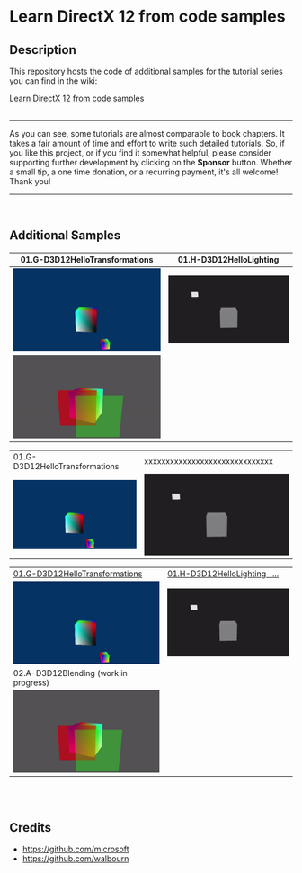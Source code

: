 # Learn DirectX 12 from code samples
## Description
This repository hosts the code of additional samples for the tutorial series you can find in the wiki:<br />

[Learn DirectX 12 from code samples](https://github.com/PAMinerva/LearnDirectX-Tutorial/wiki) <br />
<br>

***
As you can see, some tutorials are almost comparable to book chapters. It takes a fair amount of time and effort to write such detailed tutorials. So, if you like this project, or if you find it somewhat helpful, please consider supporting further development by clicking on the **Sponsor** button. Whether a small tip, a one time donation, or a recurring payment, it's all welcome! Thank you! <br>
***

<br>

## Additional Samples

| 01.G-D3D12HelloTransformations | 01.H-D3D12HelloLighting |
|---|---|
| ![](images/07.gif)  |  ![](images/HelloLighting.gif) |
| ![](images/Blending.gif) | &nbsp; |

<table>
  <tr>
    <td>01.G-D3D12HelloTransformations</td>
    <td>xxxxxxxxxxxxxxxxxxxxxxxxxxxxxx</td>
     </tr>
  <tr>
    <td><img src="images/07.gif"></td>
    <td><img src="images/HelloLighting.gif"></td>
  </tr>
</table>

<table>
 <tr>
  <td><a href="https://github.com/PAMinerva/LearnDirectX-Samples/tree/master/samples/01G-D3D12HelloTransformations">01.G-D3D12HelloTransformations</a></td>
  <td><a href="https://github.com/PAMinerva/LearnDirectX-Samples/tree/master/samples/01H-D3D12HelloLighting">01.H-D3D12HelloLighting &#160;&#160;...</a></td>
 </tr>
 <tr>
  <td><img src="images/07.gif"></td>
  <td><img src="images/HelloLighting.gif"></td>
 </tr>
 <tr>
  <td>02.A-D3D12Blending (work in progress)</td>
  <!--- <td> </td> -->
 </tr>
 <tr>
  <td><img src="images/Blending.gif"></td>
  <!--- <td> </td> -->
 </tr>
</table>

<br>

<br>

## Credits
* https://github.com/microsoft <br />
* https://github.com/walbourn
